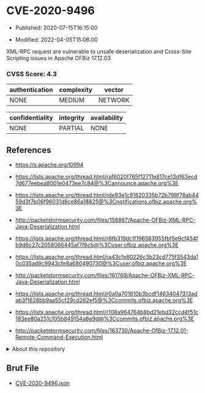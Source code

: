 # CVE-2020-9496

- Published: 2020-07-15T16:15:00

- Modified: 2022-04-05T15:06:00

XML-RPC request are vulnerable to unsafe deserialization and Cross-Site Scripting issues in Apache OFBiz 17.12.03

### CVSS Score: **4.3**

| authentication | complexity | vector |
| --- | --- | --- |
| NONE | MEDIUM | NETWORK |

| confidentiality | integrity | availability |
| --- | --- | --- |
| NONE | PARTIAL | NONE |

## References

* https://s.apache.org/l0994

* https://lists.apache.org/thread.html/raf6020f765f12711e817ce13df63ecd7d677eebea8001e0473ee7c84@%3Cannounce.apache.org%3E

* https://lists.apache.org/thread.html/rde93e1c91620335b72b798f78ab4459d3f7b06f96031d8ce86a18825@%3Cnotifications.ofbiz.apache.org%3E

* http://packetstormsecurity.com/files/158887/Apache-OFBiz-XML-RPC-Java-Deserialization.html

* https://lists.apache.org/thread.html/r8fb319dc1f196563955fbf5e9cf454fb9d6c27c2058066445af7f8cb@%3Cuser.ofbiz.apache.org%3E

* https://lists.apache.org/thread.html/ra43cfe80226c3b23cd775f3543da10c035ad9c9943cfe8a680490730@%3Cuser.ofbiz.apache.org%3E

* http://packetstormsecurity.com/files/161769/Apache-OFBiz-XML-RPC-Java-Deserialization.html

* https://lists.apache.org/thread.html/r0a0a701610b3bcdf14634047313adab3f1628bb9aa55cf29cd262ef5@%3Ccommits.ofbiz.apache.org%3E

* https://lists.apache.org/thread.html/r108a964764b8bd21ebd32ccd4f51c183ee80a251c105b849154a8e9d@%3Ccommits.ofbiz.apache.org%3E

* http://packetstormsecurity.com/files/163730/Apache-OfBiz-17.12.01-Remote-Command-Execution.html

<details>
<summary>About this repository</summary> 

  This repository is part of the project [Live Hack CVE](https://github.com/Live-Hack-CVE). Main website can be found [www.live-hack.org](https://www.live-hack.org) 
  
  Made by [Sn0wAlice](https://github.com/Sn0wAlice) for the people that care about security and need to have a feed of the latest CVEs. Hope you enjoy it, don't forget to star the repo and follow me on [Twitter](https://twitter.com/Sn0wAlice) and [Github](https://github.com/Sn0wAlice). And that is my [personnal website](https://www.alice-snow.me/)

  - [Home Page](https://github.com/Live-Hack-CVE)
  - [Framework](https://github.com/Live-Hack-CVE/cve-framework)
  - [CVE database](https://github.com/Live-Hack-CVE/full_database)
  - [Changelog](https://github.com/Live-Hack-CVE/Changelog)
</details>

## Brut File

* [CVE-2020-9496.json](https://raw.githubusercontent.com/Live-Hack-CVE/full_database/main/cves/2020/CVE-2020-9496.json)

